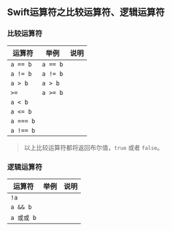 ## Swift运算符之比较运算符、逻辑运算符

### 比较运算符
| 运算符 | 举例 | 说明 |
|---|---|---|
|  `a == b`  |   `a == b`   |    |
|  `a != b`  |   `a != b`   |    |
|  `a > b`  |  `a > b`   |    |
|  `>=`  | `a >= b`    |    |
|  `a < b`  |    |    |
|  `a <= b`  |    |    |
|  `a === b`  |    |    |
|  `a !== b`  |    |    |

> 以上比较运算符都将返回布尔值，`true` 或者 `false`。


### 逻辑运算符

| 运算符 | 举例 | 说明 |
|---|---|---|
|  `!a`  |    |    |
|  `a && b`  |    |    |
|  `a 或或 b`  |    |    |







